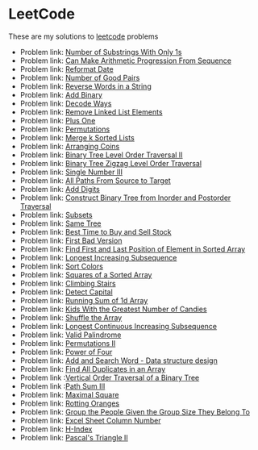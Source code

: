 # LeetCode

These are my solutions to [leetcode](https://leetcode.com/) problems

* Problem link: [Number of Substrings With Only 1s](https://leetcode.com/problems/number-of-substrings-with-only-1s/)
* Problem link: [Can Make Arithmetic Progression From Sequence](https://leetcode.com/problems/can-make-arithmetic-progression-from-sequence/)
* Problem link: [Reformat Date](https://leetcode.com/problems/reformat-date/)
* Problem link: [Number of Good Pairs](https://leetcode.com/problems/number-of-good-pairs/)
* Problem link: [Reverse Words in a String](https://leetcode.com/problems/reverse-words-in-a-string/)
* Problem link: [Add Binary](https://leetcode.com/explore/challenge/card/july-leetcoding-challenge/546/week-3-july-15th-july-21st/3395/)
* Problem link: [Decode Ways](https://leetcode.com/problems/decode-ways/)
* Problem link: [Remove Linked List Elements](https://leetcode.com/problems/remove-linked-list-elements/)
* Problem link: [Plus One](https://leetcode.com/problems/plus-one/)
* Problem link: [Permutations](https://leetcode.com/problems/permutations/)
* Problem  link: [Merge k Sorted Lists](https://leetcode.com/problems/merge-k-sorted-lists/)
* Problem link: [Arranging Coins](https://leetcode.com/problems/arranging-coins/)
* Problem link: [Binary Tree Level Order Traversal II](https://leetcode.com/problems/binary-tree-level-order-traversal-ii/)
* Problem link: [Binary Tree Zigzag Level Order Traversal](https://leetcode.com/problems/binary-tree-zigzag-level-order-traversal/)
* Problem link: [Single Number III](https://leetcode.com/problems/single-number-iii/)
* Problem link: [All Paths From Source to Target](https://leetcode.com/problems/all-paths-from-source-to-target/)
* Problem link: [Add Digits](https://leetcode.com/problems/add-digits/)
* Problem link: [Construct Binary Tree from Inorder and Postorder Traversal](https://leetcode.com/problems/construct-binary-tree-from-inorder-and-postorder-traversal/)
* Problem link: [Subsets](https://leetcode.com/problems/subsets/)
* Problem link: [Same Tree](https://leetcode.com/problems/same-tree/)
* Problem link: [Best Time to Buy and Sell Stock](https://leetcode.com/problems/best-time-to-buy-and-sell-stock/)
* Problem link: [First Bad Version](https://leetcode.com/problems/first-bad-version/)
* Problem link: [Find First and Last Position of Element in Sorted Array](https://leetcode.com/problems/find-first-and-last-position-of-element-in-sorted-array/)
* Problem link: [Longest Increasing Subsequence](https://leetcode.com/problems/longest-increasing-subsequence/)
* Problem link: [Sort Colors](https://leetcode.com/problems/sort-colors/)
* Problem link: [Squares of a Sorted Array](https://leetcode.com/problems/squares-of-a-sorted-array/)
* Problem link: [Climbing Stairs](https://leetcode.com/problems/climbing-stairs/)
* Problem link: [Detect Capital](https://leetcode.com/problems/detect-capital/)
* Problem link: [Running Sum of 1d Array](https://leetcode.com/problems/running-sum-of-1d-array/)
* Problem link: [Kids With the Greatest Number of Candies](https://leetcode.com/problems/kids-with-the-greatest-number-of-candies/)
* Problem link: [Shuffle the Array](https://leetcode.com/problems/shuffle-the-array/)
* Problem link: [Longest Continuous Increasing Subsequence](https://leetcode.com/problems/longest-continuous-increasing-subsequence/)
* Problem link: [Valid Palindrome](https://leetcode.com/problems/valid-palindrome/)
* Problem link: [Permutations II](https://leetcode.com/problems/permutations-ii/)
* Problem link: [Power of Four](https://leetcode.com/problems/power-of-four/)
* Problem link: [Add and Search Word - Data structure design](https://leetcode.com/problems/add-and-search-word-data-structure-design/)
* Problem link: [Find All Duplicates in an Array](https://leetcode.com/problems/find-all-duplicates-in-an-array/)
* Problem link :[Vertical Order Traversal of a Binary Tree](https://leetcode.com/problems/vertical-order-traversal-of-a-binary-tree/)
* Problem link :[Path Sum III](https://leetcode.com/problems/path-sum-iii/)
* Problem link: [Maximal Square](https://leetcode.com/problems/maximal-square/)
* Problem link: [Rotting Oranges](https://leetcode.com/problems/rotting-oranges/)
* Problem link: [Group the People Given the Group Size They Belong To](https://leetcode.com/problems/group-the-people-given-the-group-size-they-belong-to/)
* Problem link: [Excel Sheet Column Number](https://leetcode.com/problems/excel-sheet-column-number/)
* Problem link: [H-Index](https://leetcode.com/problems/h-index/)
* Problem link: [Pascal's Triangle II](https://leetcode.com/problems/pascals-triangle-ii/)
